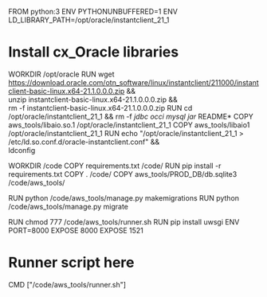     
FROM python:3
ENV PYTHONUNBUFFERED=1
ENV LD_LIBRARY_PATH=/opt/oracle/instantclient_21_1

# Install cx_Oracle libraries
WORKDIR /opt/oracle
RUN wget \
    https://download.oracle.com/otn_software/linux/instantclient/211000/instantclient-basic-linux.x64-21.1.0.0.0.zip && \
    unzip instantclient-basic-linux.x64-21.1.0.0.0.zip && \
    rm -f instantclient-basic-linux.x64-21.1.0.0.0.zip
RUN cd /opt/oracle/instantclient_21_1 && rm -f *jdbc* *occi* *mysql* *jar* README*
COPY aws_tools/libaio.so.1 /opt/oracle/instantclient_21_1
COPY aws_tools/libaio1 /opt/oracle/instantclient_21_1
RUN echo "/opt/oracle/instantclient_21_1 > /etc/ld.so.conf.d/oracle-instantclient.conf" && \
    ldconfig

WORKDIR /code
COPY requirements.txt /code/
RUN pip install -r requirements.txt
COPY . /code/
COPY aws_tools/PROD_DB/db.sqlite3 /code/aws_tools/

RUN python /code/aws_tools/manage.py makemigrations
RUN python /code/aws_tools/manage.py migrate

RUN chmod 777 /code/aws_tools/runner.sh
RUN pip install uwsgi
ENV PORT=8000
EXPOSE 8000
EXPOSE 1521
# Runner script here
CMD ["/code/aws_tools/runner.sh"]
